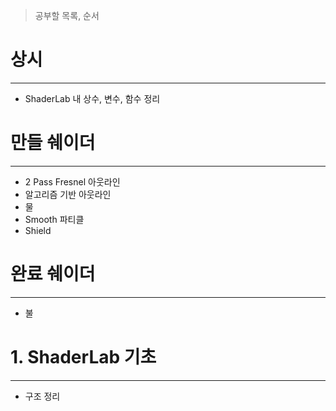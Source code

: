 
> 공부할 목록, 순서


# 상시
---
- ShaderLab 내 상수, 변수, 함수 정리


# 만들 쉐이더
---
- 2 Pass Fresnel 아웃라인
- 알고리즘 기반 아웃라인
- 물
- Smooth 파티클
- Shield


# 완료 쉐이더
---
- 불


# 1. ShaderLab 기초
---
- 구조 정리